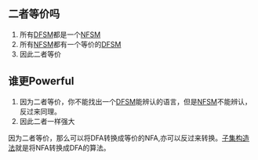 ## 二者等价吗

1. 所有[DFSM](DFA.md)都是一个[NFSM](NFA.md)
2. 所有[NFSM](NFA.md)都有一个等价的[DFSM](DFA.md)
3. 因此二者等价
## 谁更Powerful

1. 因为二者等价，你不能找出一个[DFSM](DFA.md)能辨认的语言，但是[NFSM](NFA.md)不能辨认，反过来同理。
2. 因此二者一样强大

因为二者等价，那么可以将DFA转换成等价的NFA,亦可以反过来转换。[子集构造法](子集构造法.md)就是将NFA转换成DFA的算法。